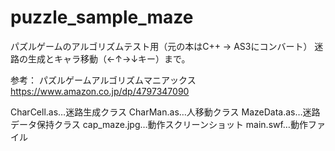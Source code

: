 # puzzle_sample_maze
パズルゲームのアルゴリズムテスト用（元の本はC++ → AS3にコンバート）
迷路の生成とキャラ移動（←↑→↓キー）まで。

参考：
パズルゲームアルゴリズムマニアックス  
https://www.amazon.co.jp/dp/4797347090

CharCell.as…迷路生成クラス
CharMan.as…人移動クラス
MazeData.as…迷路データ保持クラス
cap_maze.jpg…動作スクリーンショット
main.swf…動作ファイル
